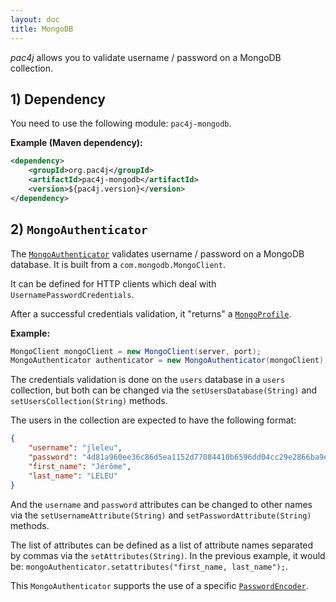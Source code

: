 ```yaml
---
layout: doc
title: MongoDB
---
```


*pac4j* allows you to validate username / password on a MongoDB collection.

## 1) Dependency

You need to use the following module: `pac4j-mongodb`.

**Example (Maven dependency):**

```xml
<dependency>
    <groupId>org.pac4j</groupId>
    <artifactId>pac4j-mongodb</artifactId>
    <version>${pac4j.version}</version>
</dependency>
```

## 2) `MongoAuthenticator`

The [`MongoAuthenticator`](https://github.com/pac4j/pac4j/blob/master/pac4j-mongo/src/main/java/org/pac4j/mongo/credentials/authenticator/MongoAuthenticator.java) validates username / password on a MongoDB database. It is built from a `com.mongodb.MongoClient`.

It can be defined for HTTP clients which deal with `UsernamePasswordCredentials`.

After a successful credentials validation, it "returns" a [`MongoProfile`](https://github.com/pac4j/pac4j/blob/master/pac4j-mongo/src/main/java/org/pac4j/mongo/profile/MongoProfile.java).

**Example:**

```java
MongoClient mongoClient = new MongoClient(server, port);
MongoAuthenticator authenticator = new MongoAuthenticator(mongoClient);
```

The credentials validation is done on the `users` database in a `users` collection, but both can be changed via the `setUsersDatabase(String)` and `setUsersCollection(String)` methods.

The users in the collection are expected to have the following format:

```json
{
    "username": "jleleu",
    "password": "4d81a960ee36c86d5ea1152d77084410b6596dd04cc29e2866ba9ea2c60e22f8",
    "first_name": "Jérôme",
    "last_name": "LELEU"
} 
```

And the `username` and `password` attributes can be changed to other names via the `setUsernameAttribute(String)` and `setPasswordAttribute(String)` methods.

The list of attributes can be defined as a list of attribute names separated by commas via the `setAttributes(String)`. In the previous example, it would be: `mongoAuthenticator.setattributes("first_name, last_name");`.

This `MongoAuthenticator` supports the use of a specific [`PasswordEncoder`](authenticators.html#passwordencoder).
